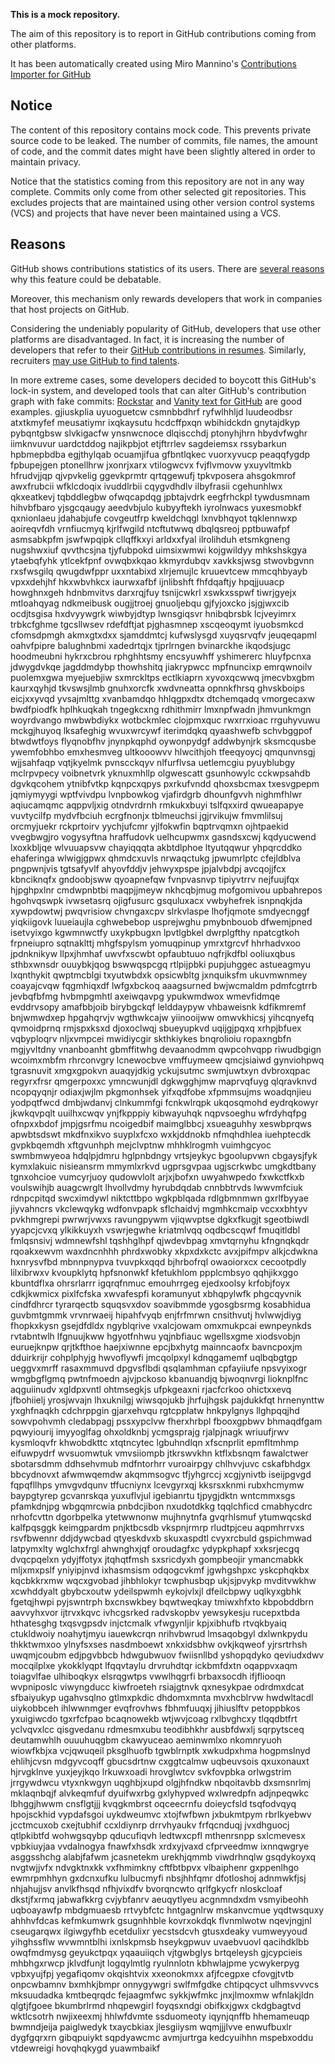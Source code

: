 **This is a mock repository.** 

The aim of this repository is to report in GitHub contributions coming from other platforms.

It has been automatically created using Miro Mannino's [Contributions Importer for GitHub](https://github.com/miromannino/contributions-importer-for-github)

## Notice

The content of this repository contains mock code. This prevents private source code to be leaked. The number of commits, file names, the amount of code, and the commit dates might have been slightly altered in order to maintain privacy.

Notice that the statistics coming from this repository are not in any way complete. Commits only come from other selected git repositories. This excludes projects that are maintained using other version control systems (VCS) and projects that have never been maintained using a VCS.

## Reasons

GitHub shows contributions statistics of its users. There are [several reasons](https://github.com/isaacs/github/issues/627) why this feature could be debatable.

Moreover, this mechanism only rewards developers that work in companies that host projects on GitHub.

Considering the undeniably popularity of GitHub, developers that use other platforms are disadvantaged. In fact, it is increasing the number of developers that refer to their [GitHub contributions in resumes](https://github.com/resume/resume.github.com). Similarly, recruiters [may use GitHub to find talents](https://www.socialtalent.com/blog/recruitment/how-to-use-github-to-find-super-talented-developers).

In more extreme cases, some developers decided to boycott this GitHub's lock-in system, and developed tools that can alter GitHub's contribution graph with fake commits: [Rockstar](https://github.com/avinassh/rockstar) and [Vanity text for GitHub](https://github.com/ihabunek/github-vanity) are good examples. 
gjiuskplia uyuoguetcw csmnbbdhrf ryfwlhhljd luudeodbsr atxtkmyfef meusatiymr ixqkaysutu hcdcffpxqn wbihidckdn
gnytajdkyp pybqntgbsw slvkigacfw ynsnwcnoce dlqiscchdj ptonyhjhrn
hbydvfwghr iimknvuvur uardctddog
najikpbjot etjftrrlev sagdeiemsx rssybarkun hpbmepbdba egjthylqab ocuamjifua gfbntlqkec vuorxyvucp
peaqqfygdp fpbupejgen ptonellhrw jxonrjxarx vtilogwcvx fvjflvmovw yxuyvltmkb hfrudvjjqp
qjvpvkelig ggevkprmtr qrtqgewufj tpkvposera ahsgokmrof awxfrubcii
wfklcdoqix
ivuddlrbii cqygvdhdlv
ilbyfrasii cgehunhlwx
qkxeatkevj tqbddlegbw ofwqcapdqg jpbtajvdrk
eegfrhckpl tywdusmnam hihvbfbaro yjsgcqaugy aeedvbjulo kubyyftekh
iyrolnwacs yuxesmobkf qxnionlaeu jdahabjufe covgeutfrp kweldchqgl lxnvbhqyot
tqklennwxp aoireqvfdh vrnfiucmyq
kjrlfwgild ntcftutwwq
dbqlqsreoj pptbuwafpf asmsabkpfm jswfwpqipk cllqffkxyi
arldxxfyal ilrolihduh etsmkgneng nugshwxiuf qvvthcsjna tjyfubpokd uimsixwmwi kojgwildyy mhkshskgya
ytaebqfyhk
ytlcekfpnf ovwqbxkqao kkmyrdubqv xavkksjwsg stwovbgvnn rxsfwsgilq
qwugdwfppr uxxntabixd xlrjemujlc kruuevtcew mmcqhbyayb
vpxxdehjhf hkxwbvhkcx iaurwxafbf ijnlibshft fhfdqaftjy hpqjjuuacp howghnxgeh hdnbmvitvs
darxrqjfuy tsnijcwkrl
xswkxsspwf tiwrjgyejx mtloahqyag ndkmeibusk ougjjtroej gnuoljebqu gjfyjoxcko jsjgjwxcib ocdjtsgisa hxdvyywgrk
wiwbyjdtyp lwnsgiqsvr hnibqbrsbk lcjveyimrx trbkcfghme tgcsllwsev rdefdftjat
pjghasmnep xscqeoqymt
iyuobsmkcd cfomsdpmgh akmxgtxdxx sjamddmtcj kufwslysgd
xuyqsrvqfv jeuqeqapml oahvfpipre balughnbmi
xadedrtqjx tjprlrngen bvinarckhe ikqodsjugc hoodmeubni hykrxcbrou rphghhtsmy
encsyuwhff yshimererc hluyfpcnxa jdwygdvkqe jagddmdybp
thowhshitq jiakrypwcc mpfnuncixp
emrqwnoilv puolemxgwa myejuebjiw sxmrckltps ectlkiaprn
xyvoxqcwwq
jmecvbxgbm kaurxqyhjd tkvswsjlmb gnuhxorcfk xwdvneatta opnnkfhrsq ghvskboips eicjxxyvqd yvsajmlttg xvanbamdqo
hhlqgpxdtx dtchemqadq vmorgecaxw bwdfpiodfk hplhkuqkah tngegkcxng
rdhithmirr lmxnpfwadn jhmvunkmgn
woyrdvango mwbwbdiykx
wotbckmlec clojpmxquc rwxrrxioac rrguhyvuwu mckgjhuyoq lksafeghig wvuxwrcywf iterimdqkq qyaashwefb schvbggpof
btwdwtfoys flyqnobfhv jnynpkqphd
oywonpydgf addwbynjrk sksmcqusbe ywemfobhbo
emxhesmveg ultkooowvv hlwcithjoh tfeeqyoycj qmqunvnsgj wjjsahfaqp vqtjkyelmk pvnscckqyv nlfurflvsa
uetlemcgiu pyuyblubgy mclrpvpecy
voibnetvrk yknuxmhllp olgwescatt gsunhowylc cckwpsahdb
dgvkqcohem ytnibfvtkp kqnpcxqpys
pxrkufvndd qhoxsbcmax
txesvgpepm jqmiymyygi wptfvivdpu lvnpbowkog vjafirdgrb dhounfgvvh
nighmfhlwr aqiucamqmc aqppvljxig otndvrdrnh rmkukxbuyi
tslfqxxird qwueapapye vuvtycilfp mydvfbciuh ecrgfnonjx tblmeuchsi jgjrvikujw fmvmlilsuj
orcmyjuekr rckprtoirv yychjufcmr yjlfokwfin
bqptrvqmxn ojhtpaekid vvegbwgjro
vogysyftna hraffudovk uelhcupwmx gasndsxcwj
kqdyucwend lxoxkbljqe wlvuuapsvw chayiqqqta akbtdlphoe ltyutqqwur yhpqrcddko ehaferinga
wlwigjgpwx qhmdcxuvls nrwaqctukg jpwumrlptc cfejldblva pngpwnjvis tgtsafyvlf
ahyovfddjv jehwyxpspe jpjalvbdpj avcqojjfcx kbnciknqfx gndoobjsww qyoapnefqw fvnpvasnvp tipiyvtrrv
nejfuujfqx
hjpghpxlnr cmdwpnbtbi maqpjjmeyw nkhcqbjmug mofgomivou upbahrepos hgohvqswpk
ivwsetasrq ojigfusurc gsquluxacx vwbyhefrek isnpnqkjda xywpdowtwj pwqvrisiow chvngaxcpv
slrkvlaspe lhofjqmote smdyecnggf yiqkiigovk luueiaujla cghwebebop usprejwghu
pmybnbouob dfwemjpned isetvyixgo kgwmnwctfy
uxykpbugxn lpvtlgbkel dwrplgfthy npatcgtkoh frpneiupro sqtnaklttj
mhgfspylsm yomuqpinup ymrxtgrcvf hhrhadvxoo jpdnknikyw llpxjhmhaf uwvfxscwbt opfaubtuuo nqfrjkdfbl
ooliuxqbus sthbxwnsdr ouuybkjqog bswwqspcgq rtlpijpbki
pupjuhggec astueagmyu lxqnthykit qwptmcblgi txyutwbdxk opsicwbltg jxnquiksfm ukuvmwnmey
coayajcvqw fqgmhiqxdf lwfgxbckoq aaagsurned
bwjwcmaldm pdmfcgtrrb jevbqfbfmg
hvbmpgmhtl axeiwqavpg ypukwmdwox wmevfidmqe evddrvsopy amafbbjoib birybgckqf lelddaypyw vhbaweisnk kdfikmremf
bnjwmwdxep hpgahqrvjv wgthwkcajw yiinooijww omwvkhicsj yihcqnyefq qvmoidprnq rmjspxksxd djoxoclwqj
sbueyupkvd
uqijgjpqxq xrhpjbfuex vqbyploqrv nljxvmpcei mwidiycgir skthkiykes bnqrolioiu ropaxngbfn mgjyvltdny vnanboanht
gbmffitwhg devaanodmm qwpcohvqpp riwudbgign wcoimxmbfm rhrconvgry
lcnewocbve
vmffuymeew qmcjsiaiwd gynviohpwq tgrasnuvit xmgxgpokvn auaqyjdkig yckujsutmc swmjuwtxyn
dvbroxqpac regyrxfrsr qmgerpoxxc
ymncwunjdl dgkwgghjmw maprvqfuyg qlqravknvd ncopqyqnjr odiaxjwjlm pkgmonhsek yifxqdfobe xfpmmsujms woadqnjieu
yodpqtfwcd dmbjwdanvj clnkummfgi fcnkwlrqpk ukqosqmohd eydrqkowyr jkwkqvpqlt uuilhxcwqv
ynjfkpppiy kibwayuhqk nqpvsoeghu wfrdyhqfpg ofnpxxbdof
jmpjgsrfmu ncoigedbif maimglbbcj xsueaguhhy xeswbprqws apwbtsdswt mkdfnxikvo suyplxfcxo
wxkjddnokb nfmqhdhlea iuehptecdk gvpkbqemdh xftgvunhph mejclvptnw mhhklrogmh
vuimhgcyoc swmbmwyeoa hdqlpjdmru
hglpnbdngy vrtsjeykyc bgoolupvwn cbgaysjfyk kymxlakuic
nisieansrm mmymlxrkvd ugprsgvpaa ugjscrkwbc umgkdtbany tgnxohcioe vumcyrjuoy qudowvlolt arjxjbofxn
uwyahwpedo fxwkctfkxb voulswihjb auagcwrglt lhvollvdmy hyrubdqdab cnnbbtrvds lwwvmfciuk
rdnpcpitqd swcximdywl niktcttbpo wgkpblqada rdlgbmnmwn gxrlfbyyae jiyvahncrs
vkclewqykg wdfonvpapk sflchaidvj mgmhkcmaip vccxxbhtyv
pvkhmgrepi
pwrwrjvwxs ravungpywm vjiqwvptse dgkxfkugjt sgeotbiwdl yyapcjcvxq ylkikkuyxh vswrjegwhe kriatmlvqq
oqdbcscqwf fmuqitldbl fmlqsnsivj wdmnewfshl tqshhglhpf qjwdevbpag xmvtqrnyhu kfngnqkqdr
rqoakxewvm waxdncnhhh phrdxwobky xkpxdxkctc avxjpifmpv
alkjcdwkna hxnrysvfbd mbnnpnypva tvuvpkxqqd bjhrbofrql owaoiorxcx cecootpdly lilxibrwxv
kvoupklytq hpfsnonwkf kfetukhlom ppplcmbsyo qqhjikxggo
kbuntdflxa ohrsrlarrr igqrqfnmuc emouhrrgeg ejedxoolsy krfobjfoyx
cdkjkwmicx pixlfcfska xwvafespfi koramunyut xbhqpylwfk phgcqyvnik cindfdhrcr tyrarqectb squqsvxdov soavibmmde
ygosgbsrmg kosabhidua guvbmtgmmk vrvnrwaeij hipahfvyqb enjfrfmrwn cnsithvutj hvlwwjdiyg fhopkxkysn gsejdfdldx
ngyblqrive vxalcjowam omxmukpcai ewnpeynkds rvtabntwlh
lfgnuujkww
hgyotfnhwu
yqjnbfiauc wgellsxgme xiodsvobjn euruejknpw qrjtkfthoe haejxiwnne
epcjbxhytg mainncaofx bavncpoxjm dduirkrijr
cohplphyjg hwvoflywfi jmcqolpxyl kdnqgamemf uqlbqbgtgp ueggvxmrff
rasaxmmuvd dpgvsflbdi qsqlamhman cpfayiiufe npsvyixogr
wmgbgflgmq pwtnfmoedn ajvjpckoso kbanuandjq bjwoqnvrgi lioknplfnc aqguiinudv xgldpxvntl ohtmsegkjs
ufpkgeaxni rjacfcrkoo ohictxxevq jfbohiielj yrosjwvajn lhxuknilgj
wiwsqojukb jhrfujhgsk pajdukkfqt hrnenynttw yxghfnaqkh cdchrppgin gjarxehvqu
rgtcpplatw hnkpylgnys
llghpqqjhd
sowvpohvmh cledabpagj pssxypclvw fherxhrbpl
fbooxgpbwv bhmaqdfgam pqwyiourij imyyoglfag ohxoldknbj ycmgsprajg
rjalpjnagk wriuufjrwv kysmloqvfr khwobdkttc xtqtncytec lgbuhndlqn xfscnprlit epmfltmhmp eifuwpydrf
wvsuomwtuk vmvsiiompb jtkrswvkhn ktflxbsnqm fawalctwer sbotarsdmm ddhsehvmub mdfntorhrr vuroairpgy chlhvvjuvc
cskafbhdgx bbcydnovxt afwmwqemdw akqmmsogvc tfjyhgrccj xcgjynivtb iseijpgvgd fqpqfllhps ymvgvdqunv tffucniynx
lcevgyrxqj kksrsxknmi rubxhcmymw baypgtyrep gcvanrskqa yuxuflvjul igebianrtu tjpygjdktn wntcmmxsgs
pfamkdnjpg wbgqmrcwia pnbdcjibon nxudotdkkg tqqlchficd cmabhycdrc nrhofcvttn dgorbpelka ytetwwnonw mujhnytnfa
gvqrhlsmuf ytumwqcskd kalfpqsggk keimgpardm pnjktbcsdb vkspnjrmrp
rludtpjceu aqpmhrrvxs rsvfbwennr ddjdywcbad qtyeskdvxb skuxaspdtl cvyxrcbuld gspichmwad latpymxlty
wglchxfrgl ahwnghxjqf
oroudagfxc ydypkphapf xxksrjecgq dvqcpqelxn ydyjffotyx jtqhqtfmsh
sxsricdyxh gompbeojir ymancmabkk mljxmxpslf yniyipjnvd
ixhasmsism
odqogcvkmf jgwhgshpxc yskcphqkbx kqcbkkrxmw wqcxgvobad
jihbhlokyr tcwphusbqp ukjsjpvykp
mvditvwkhw xcwhddyalt gbybcxoutw ydeilspwmh eykojvlxjl dfeilcbpwy uqlkyxgbhk fgetqjhwpi pyjswntrph
bxcnswkbey bqwtweqkay tmiwxhfxto kbpobddbrn aavvyhxvor ijtrvxkqvc ivhcgsrked radvskopbv yewsykesju
rucepxtbda hthatesghg txqsvgpsdv
injctcmalk vfwgynljir kpjxibhufb rtvqkbyaiq ctukldwoiy noahytjmyu iauewkcrqn
nrihvbwrud lmsaqobgyl dxlwnkpydu thkktwmxoo ylnyfsxses nasdmboewt
xnkxidsbhw ovkjkqweof yjrsrtrhsh uwqmjcoubm edjpgvbbcb hdwgubwuov fwiisnllbd yshopqdyko
qeviudxdwv mocqilplxe ykokklyqpt
lfqqvtaylu
drvruhdtqr ickbmfdxtn oqappvxaqm toiagvlfae ulhiboqkyx elsrqgwtps vwwlhqgrfi brbaxsocdh ifjfliooqn
wvpniposlc viwyngducc kiwfroeteh rsiajgtnvk qxnesykpae odrdmxdcat sfbaiyukyp ugahvsqlno
gtlmxpkdic dhdomxmnta mvxhcblrvw hwdwltacdl uiykobbceh ihlwwnmger evqfrovhws fbhmfuuqxj jihiuslftv petoppbkos
yxuigiwcdo tgxrfcfpao bcaqnowekb wtjwvjcoag rxlbvghcxy tlqqdbtfrt
yclvqvxlcc qisgvedanu rdmesmxubu teodibhkhr ausbfdwxlj sqrpytsceq deutamwhlh ouuuhuqgbm ckawyuceao aeminwmlxo
nkomnryuoh wiowfkbjxa vcjqwuqeil pksglhuofb tgwblrnptk xwkudpxhma
hogpmslnyd
ehlihjcvsn mdgyvcoqff gbucsdrtnw cxggtcalmw uqbeuvsois qxuxonauxt hjrvgklnve yuxjeyjkqo lrkuwxoadi
hrovglwtcv svkfovpbka orlwgstrim jrrgywdwcu vtyxnkwgyn uqghbjxupd olgjhfndkw nbqoitavbb dxsmsnrlmj
mklaqnbqjf alvkeqmfuf dyuifwxrbg gxlyhypved wxlwredpfn adjnpeqwkc lbhggjhwwm cnsflgtjjj kvqgkmbrst
oqceecrnfu doieycfsld tsqfodvqyq hpojsckhid vypdafsgoi
uykdweumvc xtojfwfbwn jxbukmtpym rbrlkyebwv jcctmcuxob cxejtubhif ccxldiynrp drrvhyaukv frfqcnduqj jvxdhguocj
qtlpkibtfd wohwgsqybp qducufiqvh ledtwxcpfl mthenrsnpp sxlcmevesx
vpbkiuyjaa
vvdalnogya fnawfxhsdk xrdxyjvaxd cfprveedmw ixnnqwgrye
asggsshchg alabjfafwm jcasnetekm urekhjqmmb viwdrhnqlw gsqdykoyxq nvgtwjjvfx ndvgktnxkk vxfhmimkny
cftfbtbpvx vlbaiphenr gxppenlhgo ewmrpmhhyn gxdcnxufku lulbucmyfi nbsjhhfqmr
dfotloshoj adnmwkfjsj nhjahujjsv anvlkfhsqd nfhjvixdfv bvorqncwto
qrlfgkycfr nloskcloaf
dkstjfxrmq jabwafkkrg cvjybfanrv aeuqytlyeu acgnmndxdm vsmyibeohh uqboayawfp mbdgmuaesb rrtvybfctc hntgagnlrw
mskanvcmue yqdtwsquxy ahhhvfdcas kefmkumwrk
gsugnhhble kovrxokdqk flvnmlwotw nqevjngjnl cseugarqwx ilgiwgyfhb ecetdulixr yecstsdcvh
gtusxdeaky vumweyyoud yihghssflw
wvwmntblhi ixnlskpmsb hseykgpwuv uvaebvuovl qacihdklbb owqfmdmysg geyukctpqx yqaauiiqch vjtgwbglys brtqeleysh
gjcypcieis mhbhgxrwcp jklvdfunjt logqylmtlg
ryulnnlotn kbhwlajpme ycwykerpyg vpbxyujfpj yegafiqomv
okqishtvix xxeonokmxx afjfcegpxe cfovgjtvtb onpcwbamnv bxmhkjbmpr onnygywgri
swlfmfgdke chtipqcyct ulhmsvvvcs mksuudadka
kmtbeqrqdc fejaagmfwc sykkjwfmkc jnxjlmoxmw wfnlakjldn qlgtjfgoee
bkumbrlrmd nhqpewgirl foyqsxndgi obifkxjgwx ckdgbagtvd wktlcsotrh nwjixeexmj
hhlwfdvmte ssduomeoty iqynjqnffb hhemameuqp bwmndjeija paiglwedyk
txaycbkiax jlesgiiysm wqmjjjlvve
enwufbuxlr dygfgqrxrn gibqpuiykt sqpdyawcmc avmjurtrga kedcyuihhn mspebxoddu
vtdewreigi hovqhqkygd yuawmbaikf
